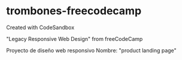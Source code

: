 # trombones-freecodecamp
Created with CodeSandbox

"Legacy Responsive Web Design" from freeCodeCamp


Proyecto de diseño web responsivo
Nombre:
"product landing page"
